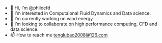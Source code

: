 - 👋 Hi, I’m @philocfd
- 👀 I’m interested in Computaional Fluid Dynamics and Data science.
- 🌱 I’m currently working on wind energy.
- 💞️ I’m looking to collaborate on high performance computing, CFD and data science.
- 📫 How to reach me tenglubao2008@126.com

<!---
philocfd/philocfd is a ✨ special ✨ repository because its `README.md` (this file) appears on your GitHub profile.
You can click the Preview link to take a look at your changes.
--->
